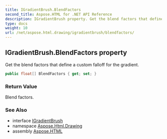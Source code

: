 ```yaml
---
title: IGradientBrush.BlendFactors
second_title: Aspose.HTML for .NET API Reference
description: IGradientBrush property. Get the blend factors that define a custom falloff for the gradient
type: docs
weight: 10
url: /net/aspose.html.drawing/igradientbrush/blendfactors/
---
```

## IGradientBrush.BlendFactors property

Get the blend factors that define a custom falloff for the gradient.

```csharp
public float[] BlendFactors { get; set; }
```

### Return Value

Blend factors.

### See Also

* interface [IGradientBrush](../)
* namespace [Aspose.Html.Drawing](../../../aspose.html.drawing/)
* assembly [Aspose.HTML](../../../)
